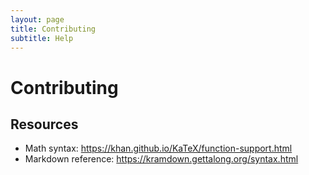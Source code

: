 ```yaml
---
layout: page
title: Contributing
subtitle: Help
---
```


# Contributing


## Resources

- Math syntax: <https://khan.github.io/KaTeX/function-support.html>
- Markdown reference: <https://kramdown.gettalong.org/syntax.html>